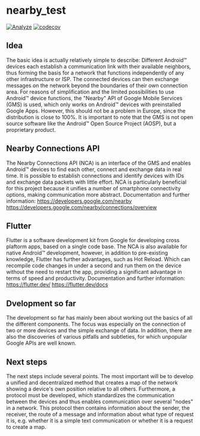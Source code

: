 # nearby_test

[![Analyze](https://github.com/Helmer-Developer/nearby_test/actions/workflows/analyze_workflow.yml/badge.svg)](https://github.com/Helmer-Developer/nearby_test/actions/workflows/analyze_workflow.yml)
[![codecov](https://codecov.io/gh/Helmer-Developer/nearby_test/branch/master/graph/badge.svg?token=ZGLSVHLR2M)](https://codecov.io/gh/Helmer-Developer/nearby_test)

## Idea
The basic idea is actually relatively simple to describe: Different Android™ devices each establish a communication link with their available neighbors, thus forming the basis for a network that functions independently of any other infrastructure or ISP. The connected devices can then exchange messages on the network beyond the boundaries of their own connection area. For reasons of simplification and the limited possibilities to use Android™ device functions, the "Nearby" API of Google Mobile Services (GMS) is used, which only works on Android™ devices with preinstalled Google Apps. However, this should not be a problem in Europe, since the distribution is close to 100%. It is important to note that the GMS is not open source software like the Android™ Open Source Project (AOSP), but a proprietary product.

## Nearby Connections API
The Nearby Connections API (NCA) is an interface of the GMS and enables Android™ devices to find each other, connect and exchange data in real time. It is possible to establish connections and identify devices with IDs and exchange data packets with little effort. NCA is particularly beneficial for this project because it unifies a number of smartphone connectivity options, making communication more abstract.
Documentation and further information:
https://developers.google.com/nearby
https://developers.google.com/nearby/connections/overview

## Flutter
Flutter is a software development kit from Google for developing cross plaftorm apps, based on a single code base. The NCA is also available for native Android™ development, however, in addition to pre-existing knowledge, Flutter has further advantages, such as Hot Reload. Which can recompile code changes in under a second and run them on the device without the need to restart the app, providing a significant advantage in terms of speed and productivity.
Documentation and further information:
https://flutter.dev/
https://flutter.dev/docs

## Dvelopment so far
The development so far has mainly been about working out the basics of all the different components. The focus was especially on the connection of two or more devices and the simple exchange of data. In addition, there are also the discoveries of various pitfalls and subtleties, for which unpopular Google APIs are well known.

## Next steps
The next steps include several points. The most important will be to develop a unified and decentralized method that creates a map of the network showing a device's own position relative to all others.
Furthermore, a protocol must be developed, which standardizes the communication between the devices and thus enables communication over several "nodes" in a network. This protocol then contains information about the sender, the receiver, the route of a message and information about what type of request it is, e.g. whether it is a simple text communication or whether it is a request to create a map.

